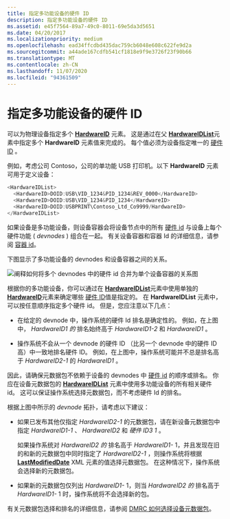 ```yaml
---
title: 指定多功能设备的硬件 ID
description: 指定多功能设备的硬件 ID
ms.assetid: e45f7564-89a7-49c0-8011-69e5da3d5651
ms.date: 04/20/2017
ms.localizationpriority: medium
ms.openlocfilehash: ead34ffcdbd435dac759cb6048e608c622fe9d2a
ms.sourcegitcommit: a44ade167cdfb541cf1818e9f9e3726f23f90b66
ms.translationtype: MT
ms.contentlocale: zh-CN
ms.lasthandoff: 11/07/2020
ms.locfileid: "94361509"
---
```

# <a name="specifying-hardware-ids-for-a-multifunction-device"></a>指定多功能设备的硬件 ID


可以为物理设备指定多个 [**HardwareID**](/previous-versions/windows/hardware/metadata/ff546114(v=vs.85)) 元素。 这是通过在父 [**HardwareIDList**](/previous-versions/windows/hardware/metadata/ff546121(v=vs.85))元素中指定多个 **HardwareID** 元素值来完成的。 每个值必须为设备指定唯一的 [硬件 ID](hardware-ids.md) 。

例如，考虑公司 Contoso，公司的单功能 USB 打印机。以下 **HardwareID** 元素可用于定义设备：

```cpp
<HardwareIDList>
  <HardwareID>DOID:USB\VID_1234&PID_1234&REV_0000</HardwareID>
  <HardwareID>DOID:USB\VID_1234&PID_1234</HardwareID>
  <HardwareID>DOID:USBPRINT\Contoso_Ltd_Co9999/HardwareID>
</HardwareIDList>
```

如果设备是多功能设备，则设备容器会将设备节点中的所有 [硬件 id](hardware-ids.md) 与设备上每个硬件功能 ( *devnodes* ) 组合在一起。 有关设备容器和容器 Id 的详细信息，请参阅 [容器 id](container-ids.md)。

下图显示了多功能设备的 devnodes 和设备容器之间的关系。

![阐释如何将多个 devnodes 中的硬件 id 合并为单个设备容器的关系图](images/hardwareid.png)

根据你的多功能设备，你可以通过在 [**HardwareIDList**](/previous-versions/windows/hardware/metadata/ff546121(v=vs.85))元素中使用单独的 [**HardwareID**](/previous-versions/windows/hardware/metadata/ff546114(v=vs.85))元素来确定哪些 [硬件 ID](hardware-ids.md)值是指定的。 在 **HardwareIDList** 元素中，可以按任意顺序指定多个硬件 id。 但是，您应注意以下几点：

-   在给定的 devnode 中，操作系统的硬件 Id 排名是确定性的。 例如，在上图中， *HardwareID1 的* 排名始终高于 *HardwareID1-2* 和 *HardwareID1* 。

-   操作系统不会从一个 devnode 的硬件 ID （比另一个 devnode 中的硬件 ID 高）中一致地排名硬件 ID。 例如，在上图中，操作系统可能并不总是排名高于 *HardwareID2-1* 的 *HardwareID1* 。

因此，请确保元数据包不依赖于设备的 devnodes 中 [硬件 id](hardware-ids.md) 的顺序或排名。 你应在设备元数据包的 [**HardwareIDList**](/previous-versions/windows/hardware/metadata/ff546121(v=vs.85)) 元素中使用多功能设备的所有相关硬件 id。 这可以保证操作系统选择元数据包，而不考虑硬件 Id 的排名。

根据上图中所示的 *devnode* 拓扑，请考虑以下建议：

-   如果已发布其他仅指定 *HardwareID2-1* 的元数据包，请在新设备元数据包中指定 *HardwareID1-1* 、 *HardwareID2* 和 *硬件 ID3 1* 。

    如果操作系统对 *HardwareID2 的* 排名高于 *HardwareID1-* 1，并且发现在旧的和新的元数据包中同时指定了 *HardwareID2-1* ，则操作系统将根据 [**LastModifiedDate**](/previous-versions/windows/hardware/metadata/ff548624(v=vs.85)) XML 元素的值选择元数据包。 在这种情况下，操作系统会选择新的元数据包。

-   如果新的元数据包仅列出 *HardwareID1-* 1，则当 *HardwareID2 的* 排名高于 *HardwareID1-* 1 时，操作系统将不会选择新的包。

有关元数据包选择和排名的详细信息，请参阅 [DMRC 如何选择设备元数据包](how-the-dmrc-selects-a-device-metadata-package.md)。

 

